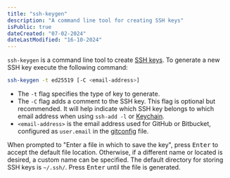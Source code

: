 ```yaml
---
title: "ssh-keygen"
description: "A command line tool for creating SSH keys"
isPublic: true
dateCreated: "07-02-2024"
dateLastModified: "16-10-2024"
---
```


`ssh-keygen` is a command line tool to create [SSH keys](ssh-key). To generate a
new SSH key execute the following command:

```sh
ssh-keygen -t ed25519 [-C <email-address>]
```

* The `-t` flag specifies the type of key to generate.
* The `-C` flag adds a comment to the SSH key. This flag is optional
  but recommended. It will help indicate which SSH key belongs to which
  email address when using `ssh-add -l` or
  [Keychain](keychain#list-loaded-ssh-keys).
* `<email-address>` is the email address used for GitHub or Bitbucket,
  configured as `user.email` in the [gitconfig](gitconfig) file.

When prompted to "Enter a file in which to save the key", press <kbd>Enter</kbd>
to accept the default file location. Otherwise, if a different name or located
is desired, a custom name can be specified. The default directory for storing
SSH keys is `~/.ssh/`. Press <kbd>Enter</kbd> until the file is generated.
